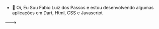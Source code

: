 - 👋 Oi, Eu Sou Fabio Luiz dos Passos e estou desenvolvendo algumas aplicações em Dart, Html, CSS e Javascript 

--->
